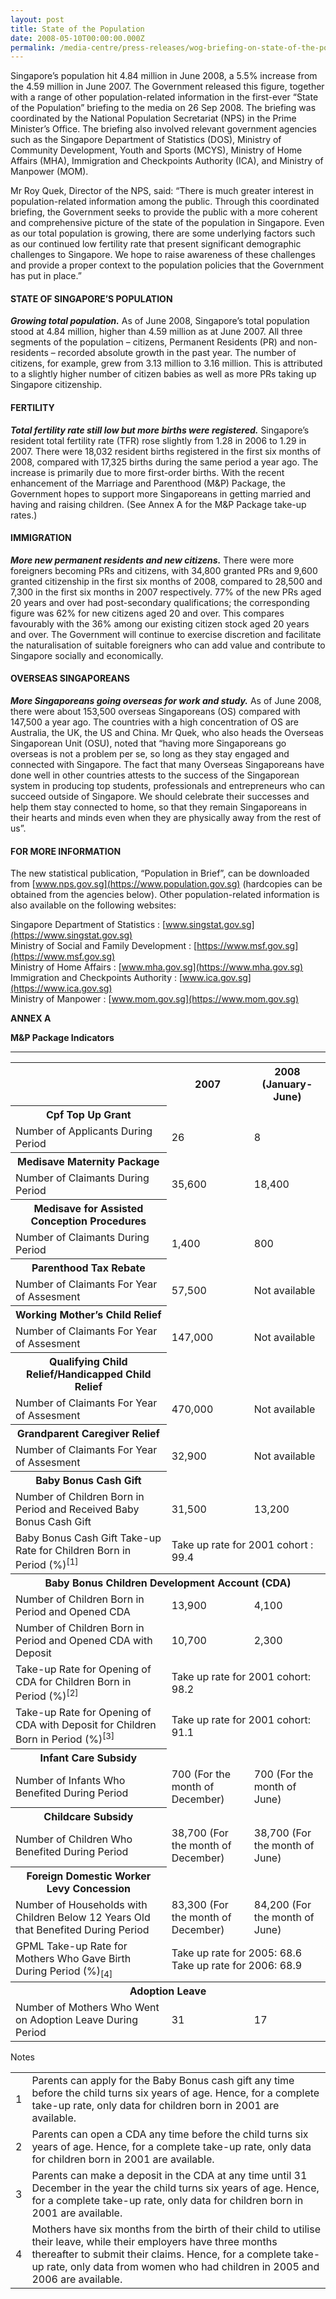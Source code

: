 ```yaml
---
layout: post
title: State of the Population
date: 2008-05-10T00:00:00.000Z
permalink: /media-centre/press-releases/wog-briefing-on-state-of-the-population-1
---
```

Singapore’s population hit 4.84 million in June 2008, a 5.5% increase from the 4.59 million in June 2007. The Government released this figure, together with a range of other population-related information in the first-ever “State of the Population” briefing to the media on 26 Sep 2008. The briefing was coordinated by the National Population Secretariat (NPS) in the Prime Minister’s Office. The briefing also involved relevant government agencies such as the Singapore Department of Statistics (DOS), Ministry of Community Development, Youth and Sports (MCYS), Ministry of Home Affairs (MHA), Immigration and Checkpoints Authority (ICA), and Ministry of Manpower (MOM).

Mr Roy Quek, Director of the NPS, said: “There is much greater interest in population-related information among the public. Through this coordinated briefing, the Government seeks to provide the public with a more coherent and comprehensive picture of the state of the population in Singapore. Even as our total population is growing, there are some underlying factors such as our continued low fertility rate that present significant demographic challenges to Singapore. We hope to raise awareness of these challenges and provide a proper context to the population policies that the Government has put in place.”

#### **STATE OF SINGAPORE’S POPULATION**

_**Growing total population.**_ As of June 2008, Singapore’s total population stood at 4.84 million, higher than 4.59 million as at June 2007. All three segments of the population – citizens, Permanent Residents (PR) and non-residents – recorded absolute growth in the past year. The number of citizens, for example, grew from 3.13 million to 3.16 million. This is attributed to a slightly higher number of citizen babies as well as more PRs taking up Singapore citizenship.

#### **FERTILITY**

_**Total fertility rate still low but more births were registered.**_ Singapore’s resident total fertility rate (TFR) rose slightly from 1.28 in 2006 to 1.29 in 2007. There were 18,032 resident births registered in the first six months of 2008, compared with 17,325 births during the same period a year ago. The increase is primarily due to more first-order births. With the recent enhancement of the Marriage and Parenthood (M&P) Package, the Government hopes to support more Singaporeans in getting married and having and raising children. (See Annex A for the M&P Package take-up rates.)

#### **IMMIGRATION**

_**More new permanent residents and new citizens.**_ There were more foreigners becoming PRs and citizens, with 34,800 granted PRs and 9,600 granted citizenship in the first six months of 2008, compared to 28,500 and 7,300 in the first six months in 2007 respectively. 77% of the new PRs aged 20 years and over had post-secondary qualifications; the corresponding figure was 62% for new citizens aged 20 and over. This compares favourably with the 36% among our existing citizen stock aged 20 years and over. The Government will continue to exercise discretion and facilitate the naturalisation of suitable foreigners who can add value and contribute to Singapore socially and economically.

#### **OVERSEAS SINGAPOREANS**

_**More Singaporeans going overseas for work and study.**_ As of June 2008, there were about 153,500 overseas Singaporeans (OS) compared with 147,500 a year ago. The countries with a high concentration of OS are Australia, the UK, the US and China. Mr Quek, who also heads the Overseas Singaporean Unit (OSU), noted that “having more Singaporeans go overseas is not a problem per se, so long as they stay engaged and connected with Singapore. The fact that many Overseas Singaporeans have done well in other countries attests to the success of the Singaporean system in producing top students, professionals and entrepreneurs who can succeed outside of Singapore. We should celebrate their successes and help them stay connected to home, so that they remain Singaporeans in their hearts and minds even when they are physically away from the rest of us”.

#### **FOR MORE INFORMATION**

The new statistical publication, “Population in Brief”, can be downloaded from [www.nps.gov.sg](https://www.population.gov.sg) (hardcopies can be obtained from the agencies below). Other population-related information is also available on the following websites:

Singapore Department of Statistics : [www.singstat.gov.sg](https://www.singstat.gov.sg)  
Ministry of Social and Family Development : [https://www.msf.gov.sg](https://www.msf.gov.sg)  
Ministry of Home Affairs : [www.mha.gov.sg](https://www.mha.gov.sg)  
Immigration and Checkpoints Authority : [www.ica.gov.sg](https://www.ica.gov.sg)  
Ministry of Manpower : [www.mom.gov.sg](https://www.mom.gov.sg)  

**ANNEX A**  

**M&P Package Indicators**

---
<table class="table-h">  <tr>    <th> </th>    <th>2007</th> <th>2008 (January-June)</th> </tr>  
<tr>    <th> Cpf Top Up Grant </th>    <td> </td> <td> </td> </tr>    
<tr>    <td> Number of Applicants During Period</td> <td>26</td> <td>8 </td> </tr>
<tr>    <th> Medisave Maternity Package </th>    <td> </td> <td> </td> </tr>  
<tr>    <td> Number of Claimants During Period</td> <td>35,600</td> <td>18,400</td> </tr>
<tr>    <th> Medisave for Assisted Conception Procedures</th>    <td> </td> <td> </td> </tr> 
<tr>    <td> Number of Claimants During Period</td> <td>1,400</td> <td>800</td> </tr>
<tr>    <th> Parenthood Tax Rebate</th>    <td> </td> <td> </td> </tr>
<tr>    <td> Number of Claimants For Year of Assesment</td> <td>57,500</td> <td>Not available</td> </tr>
<tr>    <th> Working Mother’s Child Relief</th>    <td> </td> <td> </td> </tr>
<tr>    <td> Number of Claimants For Year of Assesment</td> <td>147,000</td> <td>Not available</td> </tr>
<tr>    <th> Qualifying Child Relief/Handicapped Child Relief</th>    <td> </td> <td> </td> </tr>  
<tr>    <td> Number of Claimants For Year of Assesment</td> <td>470,000</td> <td>Not available</td> </tr>
<tr>    <th> Grandparent Caregiver Relief</th>    <td> </td> <td> </td> </tr>  
<tr>    <td> Number of Claimants For Year of Assesment</td> <td>32,900</td> <td>Not available</td> </tr>
<tr>    <th> Baby Bonus Cash Gift</th>    <td> </td> <td> </td> </tr>  
<tr>    <td> Number of Children Born in Period and Received Baby Bonus Cash Gift</td> <td>31,500</td> <td>13,200</td> </tr>
<tr>    <td> Baby Bonus Cash Gift Take-up Rate for Children Born in Period (%)<sup>[1]</sup></td> <td colspan="2">Take up rate for 2001 cohort : 99.4</td>  </tr> 
<tr>    <th colspan="3"> Baby Bonus Children Development Account (CDA)</th> </tr>
<tr>    <td> Number of Children Born in Period and Opened CDA</td> <td>13,900</td> <td>4,100</td> </tr>
<tr>    <td>Number of Children Born in Period and Opened CDA with Deposit</td> <td>10,700</td> <td>2,300</td> </tr>  
<tr>    <td> Take-up Rate for Opening of CDA for Children Born in Period (%)<sup>[2]</sup></td> <td colspan="2">Take up rate for 2001 cohort: 98.2</td>  </tr>  
<tr>    <td> Take-up Rate for Opening of CDA with Deposit for Children Born in Period (%)<sup>[3]</sup></td> <td colspan="2">Take up rate for 2001 cohort: 91.1</td>  </tr>
<tr> <th>Infant Care Subsidy</th>    <td> </td> <td> </td> </tr>
<tr>    <td> Number of Infants Who Benefited During Period</td> <td>700 (For the month of December)</td> <td>700 (For the month of June)</td> </tr>
<tr>    <th> Childcare Subsidy</th>    <td> </td> <td> </td> </tr>
<tr>    <td>Number of Children Who Benefited During Period</td>    <td>38,700 
(For the month of December)</td> <td>38,700 
(For the month of June)</td> </tr>
<tr>    <th>Foreign Domestic Worker Levy Concession</th>    <td> </td> <td> </td> </tr>
<tr>    <td> Number of Households with Children Below 12 Years Old that Benefited During Period</td> <td>83,300 (For the month of December)</td> <td>84,200 (For the month of June)</td> </tr>
<tr>    <td>GPML Take-up Rate for Mothers Who Gave Birth During Period (%)<sub>[4]</sub></td>    <td colspan="2">Take up rate for 2005: 68.6 
Take up rate for 2006: 68.9</td> </tr>

<tr>    <th colspan="3">Adoption Leave</th>  </tr>
<tr>    <td> Number of Mothers Who Went on Adoption Leave During Period</td> <td>31</td> <td>17</td> </tr>
</table>

Notes

<table class="table-h">  <tr> <td>1</td>    <td>Parents can apply for the Baby Bonus cash gift any time before the child turns six years of age. Hence, for a complete take-up rate, only data for children born in 2001 are available.</td> </tr>
<tr><td>2</td>    <td>Parents can open a CDA any time before the child turns six years of age. Hence, for a complete take-up rate, only data for children born in 2001 are available.</td> </tr> 
<tr><td>3</td>    <td>Parents can make a deposit in the CDA at any time until 31 December in the year the child turns six years of age. Hence, for a complete take-up rate, only data for children born in 2001 are available.</td> </tr>
<tr><td>4</td>    <td>Mothers have six months from the birth of their child to utilise their leave, while their employers have three months thereafter to submit their claims. Hence, for a complete take-up rate, only data from women who had children in 2005 and 2006 are available.</td> </tr> </table>